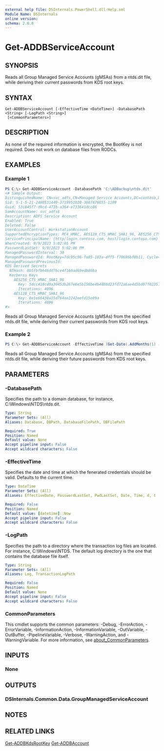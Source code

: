 ```yaml
---
external help file: DSInternals.PowerShell.dll-Help.xml
Module Name: DSInternals
online version:
schema: 2.0.0
---
```


# Get-ADDBServiceAccount

## SYNOPSIS
Reads all Group Managed Service Accounts (gMSAs) from a ntds.dit file, while deriving their current passwords from KDS root keys.

## SYNTAX

```
Get-ADDBServiceAccount [-EffectiveTime <DateTime>] -DatabasePath <String> [-LogPath <String>]
 [<CommonParameters>]
```

## DESCRIPTION
As none of the required information is encrypted, the BootKey is not required.
Does not work on database files from RODCs.

## EXAMPLES

### Example 1
```powershell
PS C:\> Get-ADDBServiceAccount -DatabasePath 'C:\ADBackup\ntds.dit'
<# Sample Output:
DistinguishedName: CN=svc_adfs,CN=Managed Service Accounts,DC=contoso,DC=com
Sid: S-1-5-21-2468531440-3719951020-3687476655-1109
Guid: 53c845f7-d9cd-471b-a364-e733641dcc86
SamAccountName: svc_adfs$
Description: ADFS Service Account
Enabled: True
Deleted: False
UserAccountControl: WorkstationAccount
SupportedEncryptionTypes: RC4_HMAC, AES128_CTS_HMAC_SHA1_96, AES256_CTS_HMAC_SHA1_96
ServicePrincipalName: {http/login.contoso.com, host/login.contoso.com}
WhenCreated: 9/9/2023 5:02:05 PM
PasswordLastSet: 9/9/2023 5:02:06 PM
ManagedPasswordInterval: 30
ManagedPasswordId: RootKey=7dc95c96-fa85-183a-dff5-f70696bf0b11, Cycle=9/9/2023 10:00:00 AM (L0=361, L1=26, L2=24)
ManagedPasswordPreviousId:
KDS Derived Secrets
  NTHash: 0b5fbfb646dd7bce4f160ad69edb86ba
  Kerberos Keys
    AES256_CTS_HMAC_SHA1_96
      Key: 5dcc418cd0a30453b267e6e5b158be4b4d80d23fd72a6ae4d5bd07f023517117
      Iterations: 4096
    AES128_CTS_HMAC_SHA1_96
      Key: 8e1e66438a15d764ae2242eefd15e09a
      Iterations: 4096
#>
```

Reads all Group Managed Service Accounts (gMSAs) from the specified ntds.dit file, while deriving their current passwords from KDS root keys.

### Example 2
```powershell
PS C:\> Get-ADDBServiceAccount -EffectiveTime (Get-Date).AddMonths(1) -DatabasePath 'C:\ADBackup\ntds.dit'
```

Reads all Group Managed Service Accounts (gMSAs) from the specified ntds.dit file, while deriving their future passwords from KDS root keys.

## PARAMETERS

### -DatabasePath
Specifies the path to a domain database, for instance, C:\Windows\NTDS\ntds.dit.

```yaml
Type: String
Parameter Sets: (All)
Aliases: Database, DBPath, DatabaseFilePath, DBFilePath

Required: True
Position: Named
Default value: None
Accept pipeline input: False
Accept wildcard characters: False
```

### -EffectiveTime
Specifies the date and time at which the fenerated credentials should be valid. Defaults to the current time. 

```yaml
Type: DateTime
Parameter Sets: (All)
Aliases: EffectiveDate, PasswordLastSet, PwdLastSet, Date, Time, d, t

Required: False
Position: Named
Default value: [datetime]::Now
Accept pipeline input: False
Accept wildcard characters: False
```

### -LogPath
Specifies the path to a directory where the transaction log files are located. For instance, C:\Windows\NTDS. The default log directory is the one that contains the database file itself.

```yaml
Type: String
Parameter Sets: (All)
Aliases: Log, TransactionLogPath

Required: False
Position: Named
Default value: None
Accept pipeline input: False
Accept wildcard characters: False
```

### CommonParameters
This cmdlet supports the common parameters: -Debug, -ErrorAction, -ErrorVariable, -InformationAction, -InformationVariable, -OutVariable, -OutBuffer, -PipelineVariable, -Verbose, -WarningAction, and -WarningVariable. For more information, see [about_CommonParameters](http://go.microsoft.com/fwlink/?LinkID=113216).

## INPUTS

### None

## OUTPUTS

### DSInternals.Common.Data.GroupManagedServiceAccount

## NOTES

## RELATED LINKS

[Get-ADDBKdsRootKey](Get-ADDBKdsRootKey.md)
[Get-ADDBAccount](Get-ADDBAccount.md)
